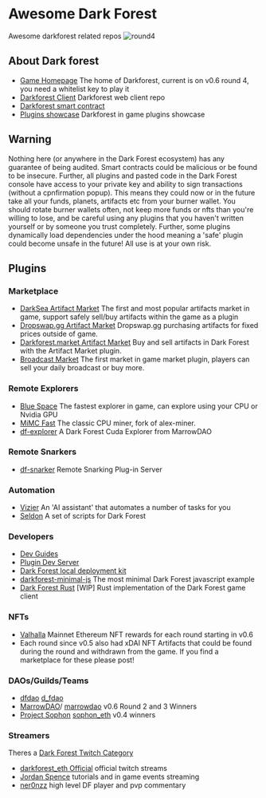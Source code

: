 # Awesome Dark Forest

Awesome darkforest related repos
![round4](https://user-images.githubusercontent.com/3327253/135652297-2d5c14ce-bc74-4fa9-8756-497d24891365.jpeg)


## About Dark forest

* [Game Homepage](https://zkga.me/) The home of Darkforest, current is on v0.6 round 4, you need a whitelist key to play it
* [Darkforest Client](https://github.com/darkforest-eth/client) Darkforest web client repo
* [Darkforest smart contract](https://github.com/darkforest-eth/eth)  
* [Plugins showcase](https://github.com/darkforest-eth/plugins) Darkforest in game plugins showcase

## Warning

Nothing here (or anywhere in the Dark Forest ecosystem) has any guarantee of being audited. Smart contracts could be malicious or be found to be insecure. Further, all plugins and pasted code in the Dark Forest console have access to your private key and ability to sign transactions (without a cpnfirmation popup). This means they could now or in the future take all your funds, planets, artifacts etc from your burner wallet. You should rotate burner wallets often, not keep more funds or nfts than you're willing to lose, and be careful using any plugins that you haven't written yourself or by someone you trust completely. Further, some plugins dynamically load dependencies under the hood meaning a 'safe' plugin could become unsafe in the future! All use is at your own risk.

## Plugins

### Marketplace

* [DarkSea Artifact Market](https://github.com/snowtigersoft/darksea-market) The first and most popular artifacts market in game, support safely sell/buy artifacts within the game as a plugin
* [Dropswap.gg Artifact Market](https://dropswap.gg/) Dropswap.gg purchasing artifacts for fixed prices outside of game.
* [Darkforest.market Artifact Market](https://darkforest.market/) Buy and sell artifacts in Dark Forest with the Artifact Market plugin.
* [Broadcast Market](https://github.com/projectsophon/df-play-to-earn) The first market in game market plugin, players can sell your daily broadcast or buy more.

### Remote Explorers

* [Blue Space](https://github.com/long-rock/blue-space) The fastest explorer in game, can explore using your CPU or Nvidia GPU
* [MiMC Fast](https://github.com/projectsophon/darkforest-rs/tree/main/mimc-fast) The classic CPU miner, fork of alex-miner.
* [df-explorer](https://github.com/guild-w/df-explorer) A Dark Forest Cuda Explorer from MarrowDAO

### Remote Snarkers

* [df-snarker](https://github.com/Bind/df-snarker) Remote Snarking Plug-in Server

### Automation

* [Vizier](https://github.com/arachnid/df-vizier) An 'AI assistant' that automates a number of tasks for you
* [Seldon](https://github.com/Bind/Seldon) A set of scripts for Dark Forest

### Developers

* [Dev Guides](https://github.com/darkforest-eth/developer-guides)  
* [Plugin Dev Server](https://github.com/projectsophon/df-plugin-dev-server)
* [Dark Forest local deployment kit](https://github.com/projectsophon/darkforest-local)
* [darkforest-minimal-js](https://github.com/projectsophon/darkforest-minimal-js) The most minimal Dark Forest javascript example
* [Dark Forest Rust](https://github.com/gakonst/dark-forest) [WIP] Rust implementation of the Dark Forest game client

### NFTs

* [Valhalla](https://valhalla.zkga.me/#/) Mainnet Ethereum NFT rewards for each round starting in v0.6
* Each round since v0.5 also had xDAI NFT Artifacts that could be found during the round and withdrawn from the game. If you find a marketplace for these please post!

### DAOs/Guilds/Teams

* [dfdao](https://dfdao.github.io/) [d_fdao](https://twitter.com/d_fdao)
* [MarrowDAO](https://buidl.mirror.xyz)/ [marrowdao](https://twitter.com/marrowdao) v0.6 Round 2 and 3 Winners
* [Project Sophon](https://github.com/projectsophon) [sophon_eth](https://twitter.com/sophon_eth) v0.4 winners

### Streamers
Theres a [Dark Forest Twitch Category](https://www.twitch.tv/directory/game/Dark%20Forest)
* [darkforest_eth Official](https://www.twitch.tv/darkforest_eth) official twitch streams
* [Jordan Spence](https://www.twitch.tv/sanctified) tutorials and in game events streaming
* [ner0nzz](https://www.twitch.tv/ner0nzz) high level DF player and pvp commentary
